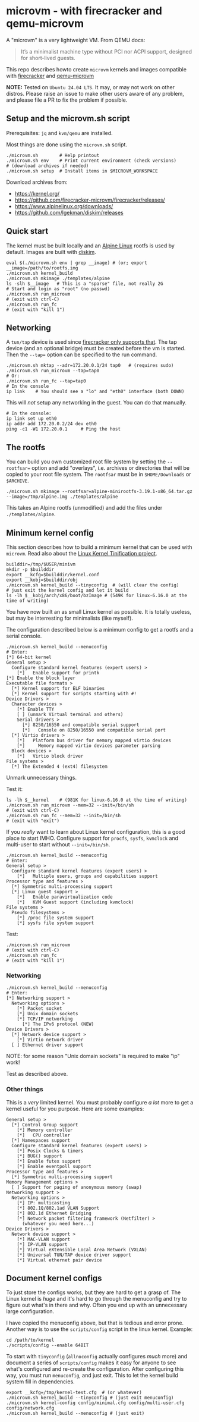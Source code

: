 # microvm - with firecracker and qemu-microvm

A "microvm" is a very lightweight VM. From QEMU docs:

> It’s a minimalist machine type without PCI nor ACPI support, designed for short-lived guests.

This repo describes howto create `microvm` kernels and images
compatible with [firecracker](
https://github.com/firecracker-microvm/firecracker) and
[qemu-microvm](https://www.qemu.org/docs/master/system/i386/microvm.html)

**NOTE:** Tested on `Ubuntu 24.04 LTS`. It may, or may not work on
other distros. Please raise an issue to make other users aware of any problem,
and please file a PR to fix the problem if possible.


## Setup and the microvm.sh script

Prerequisites: `jq` and `kvm/qemu` are installed.

Most things are done using the `microvm.sh` script.
```
./microvm.sh        # Help printout
./microvm.sh env    # Print current environment (check versions)
# (download archives if needed)
./microvm.sh setup  # Install items in $MICROVM_WORKSPACE
```

Download archives from:

* https://kernel.org/
* https://github.com/firecracker-microvm/firecracker/releases/
* https://www.alpinelinux.org/downloads/
* https://github.com/lgekman/diskim/releases

## Quick start

The kernel must be built locally and an [Alpine Linux](
https://www.alpinelinux.org/) rootfs is used by default. Images are built
with [diskim](https://github.com/lgekman/diskim).

```
eval $(./microvm.sh env | grep __image) # (or; export __image=/path/to/rootfs.img
./microvm.sh kernel_build
./microvm.sh mkimage ./templates/alpine
ls -slh $__image   # This is a "sparse" file, not really 2G
# Start and login as "root" (no passwd)
./microvm.sh run_microvm
# (exit with ctrl-C)
./microvm.sh run_fc
# (exit with "kill 1")
```


## Networking

A `tun/tap` device is used since [firecracker only supports that](
https://github.com/firecracker-microvm/firecracker/blob/main/docs/network-setup.md).
The tap device (and an optional bridge) must be created before the vm
is started. Then the `--tap=` option can be specified to the run command.

```
./microvm.sh mktap --adr=172.20.0.1/24 tap0   # (requires sudo)
./microvm.sh run_microvm --tap=tap0
# Or:
./microvm.sh run_fc --tap=tap0
# In the console
ip link    # You should see a "lo" and "eth0" interface (both DOWN)
```

This will *not* setup any networking in the guest. You can do that
manually.

```
# In the console:
ip link set up eth0
ip addr add 172.20.0.2/24 dev eth0
ping -c1 -W1 172.20.0.1     # Ping the host
```


## The rootfs

You can build you own customized root file system by setting the
`--rootfsar=` option and add "overlays", i.e. archives or directories
that will be copied to your root file system. The `rootfsar` must be
in `$HOME/Downloads` or `$ARCHIVE`.

```
./microvm.sh mkimage --rootfsar=alpine-minirootfs-3.19.1-x86_64.tar.gz --image=/tmp/alpine.img ./templates/alpine
```

This takes an Alpine rootfs (unmodified) and add the files under
`./templates/alpine`.



## Minimum kernel config

This section describes how to build a minimum kernel that can be used
with `microvm`. Read also about the [Linux Kernel Tinification project](
https://archive.kernel.org/oldwiki/tiny.wiki.kernel.org/).

```
builddir=/tmp/$USER/minivm
mkdir -p $builddir
export __kcfg=$builddir/kernel.conf
export __kobj=$builddir/obj
./microvm.sh kernel_build --tinyconfig  # (will clear the config)
# just exit the kernel config and let it build
ls -lh $__kobj/arch/x86/boot/bzImage # (549K for linux-6.16.0 at the time of writing)
```

You have now built an as small Linux kernel as possible. It is totally
useless, but may be interresting for minimalists (like myself).

The configuration described below is a minimum config to get a rootfs
and a serial console.

```
./microvm.sh kernel_build --menuconfig
# Enter:
[*] 64-bit kernel
General setup >
  Configure standard kernel features (expert users) >
    [*]   Enable support for printk
[*] Enable the block layer
Executable file formats >
  [*] Kernel support for ELF binaries
  [*] Kernel support for scripts starting with #!
Device Drivers >
  Character devices >
    [*] Enable TTY
    [ ] (unmark Virtual terminal and others)
    Serial drivers >
      [*] 8250/16550 and compatible serial support
      [*]   Console on 8250/16550 and compatible serial port
  [*] Virtio drivers >
    [*]   Platform bus driver for memory mapped virtio devices
    [*]     Memory mapped virtio devices parameter parsing
  Block devices >
    [*]   Virtio block driver  
File systems >
  [*] The Extended 4 (ext4) filesystem
```

Unmark unnecessary things.


Test it:
```
ls -lh $__kernel    # (981K for linux-6.16.0 at the time of writing)
./microvm.sh run_microvm --mem=32 --init=/bin/sh
# (exit with ctrl-C)
./microvm.sh run_fc --mem=32 --init=/bin/sh
# (exit with "exit")
```

If you *really* want to learn about Linux kernel configuration, this
is a good place to start IMHO. Configure support for `procfs`,
`sysfs`, `kvmclock` and multi-user to start without
`--init=/bin/sh`.

```
./microvm.sh kernel_build --menuconfig
# Enter:
General setup >
  Configure standard kernel features (expert users) >
    [*]   Multiple users, groups and capabilities support
Processor type and features >
  [*] Symmetric multi-processing support
  [*] Linux guest support >
    [*]   Enable paravirtualization code
    [*]   KVM Guest support (including kvmclock)
File systems >
  Pseudo filesystems >
    [*] /proc file system support
    [*] sysfs file system support
```

Test:
```
./microvm.sh run_microvm
# (exit with ctrl-C)
./microvm.sh run_fc
# (exit with "kill 1")
```

### Networking

```
./microvm.sh kernel_build --menuconfig
# Enter:
[*] Networking support >
  Networking options >
    [*] Packet socket
    [*] Unix domain sockets
    [*] TCP/IP networking
      [*] The IPv6 protocol (NEW)
Device Drivers >
  [*] Network device support >
    [*] Virtio network driver
  [ ] Ethernet driver support
```

NOTE: for some reason "Unix domain sockets" is required to make "ip" work!

Test as described above.


### Other things

This is a *very* limited kernel. You must probably configure *a lot*
more to get a kernel useful for you purpose. Here are some examples:

```
General setup >
  [*] Control Group support
    [*] Memory controller
    [*]   CPU controller
  [*] Namespaces support
  Configure standard kernel features (expert users) >
    [*] Posix Clocks & timers
    [*] BUG() support 
    [*] Enable futex support
    [*] Enable eventpoll support
Processor type and features >
  [*] Symmetric multi-processing support
Memory Management options >
  [ ] Support for paging of anonymous memory (swap)
Networking support >
  Networking options >
    [*] IP: multicasting 
    [*] 802.1Q/802.1ad VLAN Support
    [*] 802.1d Ethernet Bridging
    [*] Network packet filtering framework (Netfilter) >
      (whatever you need here...)
Device Drivers >
  Network device support >
    [*] MAC-VLAN support
    [*] IP-VLAN support
    [*] Virtual eXtensible Local Area Network (VXLAN)
    [*] Universal TUN/TAP device driver support
    [*] Virtual ethernet pair device
```

## Document kernel configs

To just store the configs works, but they are hard to get a grasp
of. The Linux kernel is *huge* and it's hard to go through the
menuconfig and try to figure out what's in there and why. Often you
end up with an unnecessary large configuration.

I have copied the menuconfig above, but that is tedious and error
prone. Another way is to use the `scripts/config` script in the linux
kernel. Example:

```
cd /path/to/kernel
./scripts/config --enable 64BIT
```

To start with `tinyconfig` (`allnoconfig` actually configures *much*
more) and document a series of `scripts/config` makes it easy for
anyone to see what's configured and re-create the configuration. After
configuring this way, you must run `menuconfig`, and just exit. This
to let the kernel build system fill in dependencies.

```
export __kcfg=/tmp/kernel-test.cfg  # (or whatever)
./microvm.sh kernel_build --tinyconfig # (just exit menuconfig)
./microvm.sh kernel-config config/minimal.cfg config/multi-user.cfg config/network.cfg
./microvm.sh kernel_build --menuconfig # (just exit)
```
